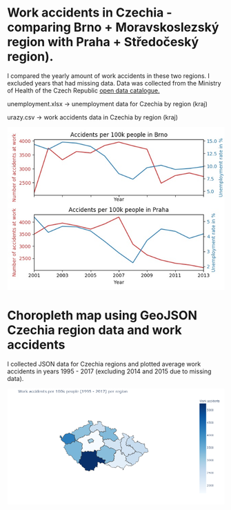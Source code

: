 # Work accidents in Czechia - comparing Brno + Moravskoslezský region with Praha + Středočeský region).

I compared the yearly amount of work accidents in these two regions. I excluded years that had missing data. Data was collected from the Ministry of Health of the Czech Republic [open data catalogue.](https://opendata.mzcr.cz/)

unemployment.xlsx -> unemployment data for Czechia by region (kraj)

urazy.csv -> work accidents data in Czechia by region (kraj)

![Plot of work accidents](https://github.com/jachymDvorak/Work_accidents_CZ/blob/main/plot_accidents.jpg?raw=true)

# Choropleth map using GeoJSON Czechia region data and work accidents 

I collected JSON data for Czechia regions and plotted average work accidents in years 1995 - 2017 (excluding 2014 and 2015 due to missing data).

![Plot of work accidents](https://github.com/jachymDvorak/Work_accidents_CZ/blob/main/Accidents_in_Czechia.png?raw=true)
